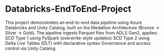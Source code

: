 # Databricks-EndToEnd-Project

This project demonstrates an end-to-end data pipeline using Azure Databricks and Unity Catalog, built on the Medallion Architecture (Bronze → Silver → Gold). The pipeline ingests Parquet files from ADLS Gen2, applies:
SCD Type 1 using PySpark (overwrite-style updates)
SCD Type 2 using Delta Live Tables (DLT) with declarative syntax
Governance and access control via Unity Catalog

